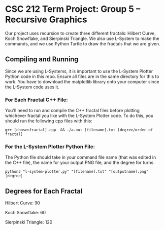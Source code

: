 # CSC 212 Term Project: Group 5 – Recursive Graphics
Our project uses recursion to create three different fractals: Hilbert Curve, Koch Snowflake, and Sierpinski Triangle. We also use L-System to make the commands, and we use Python Turtle to draw the fractals that we are given.

## Compiling and Running
Since we are using L-Systems, it is important to use the L-System Plotter Python code in this repo. 
Ensure all files are in the same directory for this to work.
You have to download the matplotlib library onto your computer since the L-System code uses it.

### For Each Fractal C++ File:

You'll need to run and compile the C++ fractal files before plotting whichever fractal you like with the L-System Plotter code. 
To do this, you should run the following cpp files with this:

``g++ [chosenfractal].cpp  && ./a.out [filename].txt [degree/order of fractal]``

### For the L-System Plotter Python File:

The Python file should take in your command file name (that was edited in the C++ file), the name for your output PNG file, and the degree for turns:

``python3 "l-system-plotter.py" "[filename].txt" "[outputname].png" [degree]``

## Degrees for Each Fractal
Hilbert Curve: 90

Koch Snowflake: 60

Sierpinski Triangle: 120
